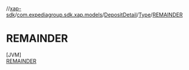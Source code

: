 //[xap-sdk](../../../../../index.md)/[com.expediagroup.sdk.xap.models](../../../index.md)/[DepositDetail](../../index.md)/[Type](../index.md)/[REMAINDER](index.md)

# REMAINDER

[JVM]\
[REMAINDER](index.md)
